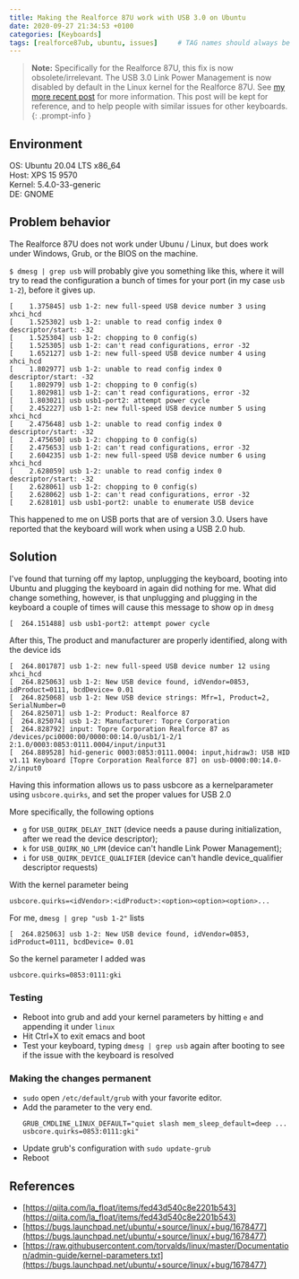 ```yaml
---
title: Making the Realforce 87U work with USB 3.0 on Ubuntu
date: 2020-09-27 21:34:53 +0100
categories: [Keyboards]
tags: [realforce87ub, ubuntu, issues]     # TAG names should always be lowercase
---
```


> **Note:** Specifically for the Realforce 87U, this fix is now obsolete/irrelevant. The USB 3.0 Link Power Management is now disabled by default in the Linux kernel for the Realforce 87U. See [my more recent post](/posts/how-a-blog-post-about-my-keyboard-contributed-a-line-to-the-linux-kernel/) for more information. This post will be kept for reference, and to help people with similar issues for other keyboards.
{: .prompt-info }

## Environment
OS: Ubuntu 20.04 LTS x86_64  
Host: XPS 15 9570  
Kernel: 5.4.0-33-generic  
DE: GNOME  


## Problem behavior
The Realforce 87U does not work under Ubunu / Linux, but does work under Windows, Grub, or the BIOS on the machine.

`$ dmesg | grep usb` will probably give you something like this, where it will try to read the configuration a bunch of times for your port (in my case `usb 1-2`), before it gives up.

```
[    1.375845] usb 1-2: new full-speed USB device number 3 using xhci_hcd
[    1.525302] usb 1-2: unable to read config index 0 descriptor/start: -32
[    1.525304] usb 1-2: chopping to 0 config(s)
[    1.525305] usb 1-2: can't read configurations, error -32
[    1.652127] usb 1-2: new full-speed USB device number 4 using xhci_hcd
[    1.802977] usb 1-2: unable to read config index 0 descriptor/start: -32
[    1.802979] usb 1-2: chopping to 0 config(s)
[    1.802981] usb 1-2: can't read configurations, error -32
[    1.803021] usb usb1-port2: attempt power cycle
[    2.452227] usb 1-2: new full-speed USB device number 5 using xhci_hcd
[    2.475648] usb 1-2: unable to read config index 0 descriptor/start: -32
[    2.475650] usb 1-2: chopping to 0 config(s)
[    2.475653] usb 1-2: can't read configurations, error -32
[    2.604235] usb 1-2: new full-speed USB device number 6 using xhci_hcd
[    2.628059] usb 1-2: unable to read config index 0 descriptor/start: -32
[    2.628061] usb 1-2: chopping to 0 config(s)
[    2.628062] usb 1-2: can't read configurations, error -32
[    2.628101] usb usb1-port2: unable to enumerate USB device
```

This happened to me on USB ports that are of version 3.0. Users have reported that the keyboard will work when using a USB 2.0 hub.

## Solution
I've found that turning off my laptop, unplugging the keyboard, booting into Ubuntu and plugging the keyboard in again did nothing for me. What did change something, however, is that unplugging and plugging in the keyboard a couple of times will cause this message to show op in `dmesg`

```
[  264.151488] usb usb1-port2: attempt power cycle
```

After this, The product and manufacturer are properly identified, along with the device ids

```
[  264.801787] usb 1-2: new full-speed USB device number 12 using xhci_hcd
[  264.825063] usb 1-2: New USB device found, idVendor=0853, idProduct=0111, bcdDevice= 0.01
[  264.825068] usb 1-2: New USB device strings: Mfr=1, Product=2, SerialNumber=0
[  264.825071] usb 1-2: Product: Realforce 87
[  264.825074] usb 1-2: Manufacturer: Topre Corporation
[  264.828792] input: Topre Corporation Realforce 87 as /devices/pci0000:00/0000:00:14.0/usb1/1-2/1 2:1.0/0003:0853:0111.0004/input/input31
[  264.889528] hid-generic 0003:0853:0111.0004: input,hidraw3: USB HID v1.11 Keyboard [Topre Corporation Realforce 87] on usb-0000:00:14.0-2/input0
```
Having this information allows us to pass usbcore as a kernelparameter using `usbcore.quirks`, and set the proper values for USB 2.0

More specifically, the following options
* `g` for `USB_QUIRK_DELAY_INIT` (device needs a pause during initialization, after we read the device descriptor);
* `k` for `USB_QUIRK_NO_LPM` (device can't handle Link Power Management);
* `i` for `USB_QUIRK_DEVICE_QUALIFIER` (device can't handle device_qualifier descriptor requests)

With the kernel parameter being
```
usbcore.quirks=<idVendor>:<idProduct>:<option><option><option>...
```

For me, `dmesg | grep "usb 1-2"` lists 
```
[  264.825063] usb 1-2: New USB device found, idVendor=0853, idProduct=0111, bcdDevice= 0.01
```
So the kernel parameter I added was
```
usbcore.quirks=0853:0111:gki
```

### Testing 
* Reboot into grub and add your kernel parameters by hitting `e` and appending it under `linux`
* Hit Ctrl+X to exit emacs and boot
* Test your keyboard, typing `dmesg | grep usb` again after booting to see if the issue with the keyboard is resolved

### Making the changes permanent
* `sudo` open `/etc/default/grub` with your favorite editor.
* Add the parameter to the very end.
    ```
    GRUB_CMDLINE_LINUX_DEFAULT="quiet slash mem_sleep_default=deep ... usbcore.quirks=0853:0111:gki"
    ```
* Update grub's configuration with `sudo update-grub`
* Reboot 


## References
* [https://qiita.com/la_float/items/fed43d540c8e2201b543](https://qiita.com/la_float/items/fed43d540c8e2201b543)
* [https://bugs.launchpad.net/ubuntu/+source/linux/+bug/1678477](https://bugs.launchpad.net/ubuntu/+source/linux/+bug/1678477)
* [https://raw.githubusercontent.com/torvalds/linux/master/Documentation/admin-guide/kernel-parameters.txt](https://bugs.launchpad.net/ubuntu/+source/linux/+bug/1678477)